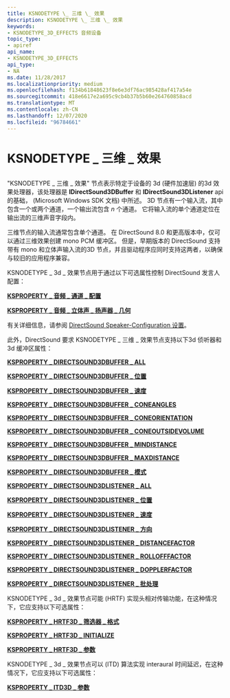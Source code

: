 ```yaml
---
title: KSNODETYPE \_ 三维 \_ 效果
description: KSNODETYPE \_ 三维 \_ 效果
keywords:
- KSNODETYPE_3D_EFFECTS 音频设备
topic_type:
- apiref
api_name:
- KSNODETYPE_3D_EFFECTS
api_type:
- NA
ms.date: 11/28/2017
ms.localizationpriority: medium
ms.openlocfilehash: f134b61848623f8e6e3df76ac985428af417a54e
ms.sourcegitcommit: 418e6617e2a695c9cb4b37b5b60e264760858acd
ms.translationtype: MT
ms.contentlocale: zh-CN
ms.lasthandoff: 12/07/2020
ms.locfileid: "96784661"
---
```

# <a name="ksnodetype_3d_effects"></a>KSNODETYPE \_ 三维 \_ 效果


## <span id="ddk_ksnodetype_3d_effects_ks"></span><span id="DDK_KSNODETYPE_3D_EFFECTS_KS"></span>


"KSNODETYPE \_ 三维 \_ 效果" 节点表示特定于设备的 3d (硬件加速层) 的3d 效果处理器，该处理器是 **IDirectSound3DBuffer** 和 **IDirectSound3DListener** api 的基础， (Microsoft Windows SDK 文档) 中所述。 3D 节点有一个输入流，其中包含一个或两个通道，一个输出流包含 *n* 个通道。 它将输入流的单个通道定位在输出流的三维声音字段内。

三维节点的输入流通常包含单个通道。 在 DirectSound 8.0 和更高版本中，仅可以通过三维效果创建 mono PCM 缓冲区。 但是，早期版本的 DirectSound 支持带有 mono 和立体声输入流的3D 节点，并且驱动程序应同时支持这两者，以确保与较旧的应用程序兼容。

KSNODETYPE \_ 3d \_ 效果节点用于通过以下可选属性控制 DirectSound 发言人配置：

[**KSPROPERTY \_ 音频 \_ 通道 \_ 配置**](ksproperty-audio-channel-config.md)

[**KSPROPERTY \_ 音频 \_ 立体声 \_ 扬声器 \_ 几何**](ksproperty-audio-stereo-speaker-geometry.md)

有关详细信息，请参阅 [DirectSound Speaker-Configuration 设置](./directsound-speaker-configuration-settings.md)。

此外，DirectSound 要求 KSNODETYPE \_ 三维 \_ 效果节点支持以下3d 侦听器和3d 缓冲区属性：

[**KSPROPERTY \_ DIRECTSOUND3DBUFFER \_ ALL**](ksproperty-directsound3dbuffer-all.md)

[**KSPROPERTY \_ DIRECTSOUND3DBUFFER \_ 位置**](ksproperty-directsound3dbuffer-position.md)

[**KSPROPERTY \_ DIRECTSOUND3DBUFFER \_ 速度**](ksproperty-directsound3dbuffer-velocity.md)

[**KSPROPERTY \_ DIRECTSOUND3DBUFFER \_ CONEANGLES**](ksproperty-directsound3dbuffer-coneangles.md)

[**KSPROPERTY \_ DIRECTSOUND3DBUFFER \_ CONEORIENTATION**](ksproperty-directsound3dbuffer-coneorientation.md)

[**KSPROPERTY \_ DIRECTSOUND3DBUFFER \_ CONEOUTSIDEVOLUME**](ksproperty-directsound3dbuffer-coneoutsidevolume.md)

[**KSPROPERTY \_ DIRECTSOUND3DBUFFER \_ MINDISTANCE**](ksproperty-directsound3dbuffer-mindistance.md)

[**KSPROPERTY \_ DIRECTSOUND3DBUFFER \_ MAXDISTANCE**](ksproperty-directsound3dbuffer-maxdistance.md)

[**KSPROPERTY \_ DIRECTSOUND3DBUFFER \_ 模式**](ksproperty-directsound3dbuffer-mode.md)

[**KSPROPERTY \_ DIRECTSOUND3DLISTENER \_ ALL**](ksproperty-directsound3dlistener-all.md)

[**KSPROPERTY \_ DIRECTSOUND3DLISTENER \_ 位置**](ksproperty-directsound3dlistener-position.md)

[**KSPROPERTY \_ DIRECTSOUND3DLISTENER \_ 速度**](ksproperty-directsound3dlistener-velocity.md)

[**KSPROPERTY \_ DIRECTSOUND3DLISTENER \_ 方向**](ksproperty-directsound3dlistener-orientation.md)

[**KSPROPERTY \_ DIRECTSOUND3DLISTENER \_ DISTANCEFACTOR**](ksproperty-directsound3dlistener-distancefactor.md)

[**KSPROPERTY \_ DIRECTSOUND3DLISTENER \_ ROLLOFFFACTOR**](ksproperty-directsound3dlistener-rollofffactor.md)

[**KSPROPERTY \_ DIRECTSOUND3DLISTENER \_ DOPPLERFACTOR**](ksproperty-directsound3dlistener-dopplerfactor.md)

[**KSPROPERTY \_ DIRECTSOUND3DLISTENER \_ 批处理**](ksproperty-directsound3dlistener-batch.md)

KSNODETYPE \_ 3d \_ 效果节点可能 (HRTF) 实现头相对传输功能，在这种情况下，它应支持以下可选属性：

[**KSPROPERTY \_ HRTF3D \_ 筛选器 \_ 格式**](ksproperty-hrtf3d-filter-format.md)

[**KSPROPERTY \_ HRTF3D \_ INITIALIZE**](ksproperty-hrtf3d-initialize.md)

[**KSPROPERTY \_ HRTF3D \_ 参数**](ksproperty-hrtf3d-params.md)

KSNODETYPE \_ 3d \_ 效果节点可以 (ITD) 算法实现 interaural 时间延迟，在这种情况下，它应支持以下可选属性：

[**KSPROPERTY \_ ITD3D \_ 参数**](ksproperty-itd3d-params.md)

 

